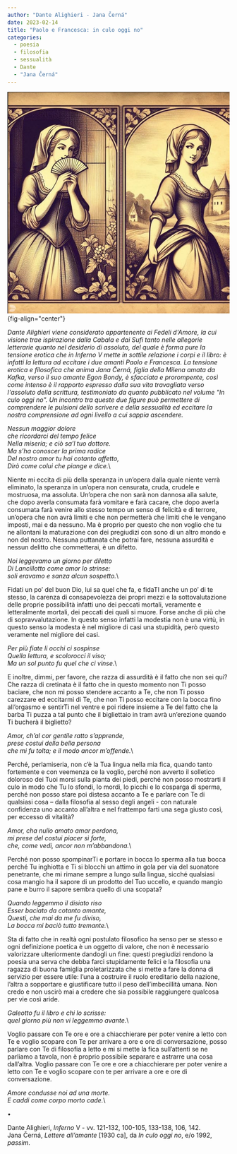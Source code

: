 ```yaml
---
author: "Dante Alighieri - Jana Černá"
date: 2023-02-14
title: "Paolo e Francesca: in culo oggi no"
categories:
  - poesia
  - filosofia
  - sessualità
  - Dante
  - "Jana Černá"
---
```


![](images/francescaefrancesca.jpeg){fig-align="center"}

*Dante Alighieri viene considerato appartenente ai Fedeli d'Amore, la cui visione trae ispirazione dalla Cabala e dai Sufi tanto nelle allegorie letterarie quanto nel desiderio di assoluto, del quale è forma pure la tensione erotica che in Inferno V mette in sottile relazione i corpi e il libro: è infatti la lettura ad eccitare i due amanti Paolo e Francesca. La tensione erotica e filosofica che anima Jana Černá, figlia della Milena amata da Kafka, verso il suo amante Egon Bondy, è sfacciata e prorompente, così come intenso è il rapporto espresso dalla sua vita travagliata verso l'assoluto della scrittura, testimoniato da quanto pubblicato nel volume "In culo oggi no". Un incontro tra queste due figure può permettere di comprendere le pulsioni dello scrivere e della sessualità ed eccitare la nostra comprensione ad ogni livello a cui sappia ascendere.*

*Nessun maggior dolore*\
*che ricordarci del tempo felice*\
*Nella miseria; e ciò sa’l tuo dottore.*\
*Ma s’ha conoscer la prima radice*\
*Del nostro amor tu hai cotanto affetto,*\
*Dirò come colui che piange e dice.*\

Niente mi eccita di più della speranza in un’opera dalla quale niente verrà eliminato, la speranza in un’opera non censurata, cruda, crudele e mostruosa, ma assoluta. Un’opera che non sarà non dannosa alla salute, che dopo averla consumata farà vomitare e farà cacare, che dopo averla consumata farà venire allo stesso tempo un senso di felicità e di terrore, un’opera che non avrà limiti e che non permetterà che limiti che le vengano imposti, mai e da nessuno. Ma è proprio per questo che non voglio che tu ne allontani la maturazione con dei pregiudizi con sono di un altro mondo e non del nostro. Nessuna puttanata che potrai fare, nessuna assurdità e nessun delitto che commetterai, è un difetto.

*Noi leggevamo un giorno per diletto*\
*Di Lancillotto come amor lo strinse:*\
*soli eravamo e sanza alcun sospetto.*\

Fidati un po’ del buon Dio, lui sa quel che fa, e fidaTI anche un po’ di te stesso, la carenza di consapevolezza dei propri mezzi e la sottovalutazione delle proprie possibilità infatti uno dei peccati mortali, veramente e letteralmente mortali, dei peccati dei quali si muore. Forse anche di più che di sopravvalutazione. In questo senso infatti la modestia non è una virtù, in questo senso la modesta è nel migliore di casi una stupidità, però questo veramente nel migliore dei casi.

*Per più fiate li occhi ci sospinse*\
*Quella lettura, e scolorocci il viso;*\
*Ma un sol punto fu quel che ci vinse.*\

E inoltre, dimmi, per favore, che razza di assurdità è il fatto che non sei qui? Che razza di cretinata è il fatto che in questo momento non Ti posso baciare, che non mi posso stendere accanto a Te, che non Ti posso carezzare ed eccitarmi di Te, che non Ti posso eccitare con la bocca fino all’orgasmo e sentirTi nel ventre e poi ridere insieme a Te del fatto che la barba Ti puzza a tal punto che il bigliettaio in tram avrà un’erezione quando Ti bucherà il biglietto?

*Amor, ch’al cor gentile ratto s’apprende,*\
*prese costui della bella persona*\
*che mi fu tolta; e il modo ancor m’offende.*\

Perché, perlamiseria, non c’è la Tua lingua nella mia fica, quando tanto fortemente e con veemenza ce la voglio, perché non avverto il solletico doloroso dei Tuoi morsi sulla pianta dei piedi, perché non posso mostrarti il culo in modo che Tu lo sfondi, lo mordi, lo picchi e lo cosparga di sperma, perché non posso stare poi distesa accanto a Te e parlare con Te di qualsiasi cosa – dalla filosofia al sesso degli angeli - con naturale confidenza uno accanto all’altra e nel frattempo farti una sega giusto così, per eccesso di vitalità?

*Amor, cha nullo amato amar perdona,*\
*mi prese del costui piacer sì forte,*\
*che, come vedi, ancor non m’abbandona.*\

Perché non posso spompinarTi e portare in bocca lo sperma alla tua bocca perché Tu inghiotta e Ti si blocchi un attimo in gola per via del suonatore penetrante, che mi rimane sempre a lungo sulla lingua, sicché qualsiasi cosa mangio ha il sapore di un prodotto del Tuo uccello, e quando mangio pane e burro il sapore sembra quello di una scopata?

*Quando leggemmo il disiato riso*\
*Esser baciato da cotanto amante,*\
*Questi, che mai da me fu diviso,*\
*La bocca mi baciò tutto tremante.*\

Sta di fatto che in realtà ogni postulato filosofico ha senso per se stesso e ogni definizione poetica è un oggetto di valore, che non è necessario valorizzare ulteriormente dandogli un fine: questi pregiudizi rendono la poesia una serva che debba farci stupidamente felici e la filosofia una ragazza di buona famiglia proletarizzata che si mette a fare la donna di servizio per essere utile: l’una a costruire il ruolo ereditario della nazione, l’altra a sopportare e giustificare tutto il peso dell’imbecillità umana. Non credo e non uscirò mai a credere che sia possibile raggiungere qualcosa per vie così aride.

*Galeotto fu il libro e chi lo scrisse:*\
*quel giorno più non vi leggemmo avante.*\

Voglio passare con Te ore e ore a chiacchierare per poter venire a letto con Te e voglio scopare con Te per arrivare a ore e ore di conversazione, posso parlare con Te di filosofia a letto e mi si mette la fica sull’attenti se ne parliamo a tavola, non è proprio possibile separare e astrarre una cosa dall’altra. Voglio passare con Te ore e ore a chiacchierare per poter venire a letto con Te e voglio scopare con te per arrivare a ore e ore di conversazione.

*Amore condusse noi ad una morte.*\
*E caddi come corpo morto cade.*\

•

Dante Alighieri, *Inferno* V - vv. 121-132, 100-105, 133-138, 106, 142.\
Jana Černá, *Lettere all’amante* \[1930 ca\], da *In culo oggi no*, e/o 1992, *passim*.
